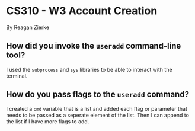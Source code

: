 # CS310 - W3 Account Creation
By Reagan Zierke

## How did you invoke the `useradd` command-line tool?
I used the ```subprocess``` and ```sys``` libraries to be able to interact with the terminal.

## How do you pass flags to the `useradd` command?
I created a ```cmd``` variable that is a list and added each flag or parameter that needs to be passed as a seperate element of the list.
Then I can append to the list if I have more flags to add.